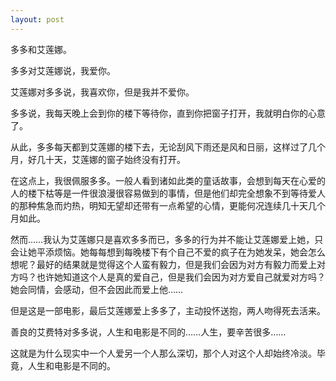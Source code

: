 ```yaml
---
layout: post
---
```


多多和艾莲娜。

多多对艾莲娜说，我爱你。

艾莲娜对多多说，我喜欢你，但是我并不爱你。

多多说，我每天晚上会到你的楼下等待你，直到你把窗子打开，我就明白你的心意了。

从此，多多每天都到艾莲娜的楼下去，无论刮风下雨还是风和日丽，这样过了几个月，好几十天，艾莲娜的窗子始终没有打开。

在这点上，我很佩服多多。一般人看到诸如此类的童话故事，会想到每天在心爱的人的楼下枯等是一件很浪漫很容易做到的事情，但是他们却完全想象不到等待爱人的那种焦急而灼热，明知无望却还带有一点希望的心情，更能何况连续几十天几个月如此。

然而……我认为艾莲娜只是喜欢多多而已，多多的行为并不能让艾莲娜爱上她，只会让她平添烦恼。她每每想到每晚楼下有个自己不爱的疯子在为她发呆，她会怎么想呢？最好的结果就是觉得这个人蛮有毅力，但是我们会因为对方有毅力而爱上对方吗？也许她知道这个人是真的爱自己，但是我们会因为对方爱自己就爱对方吗？她会同情，会感动，但不会因此而爱上他……

但是这是一部电影，最后艾莲娜爱上多多了，主动投怀送抱，两人吻得死去活来。

善良的艾费特对多多说，人生和电影是不同的……人生，要辛苦很多……

这就是为什么现实中一个人爱另一个人那么深切，那个人对这个人却始终冷淡。毕竟，人生和电影是不同的。